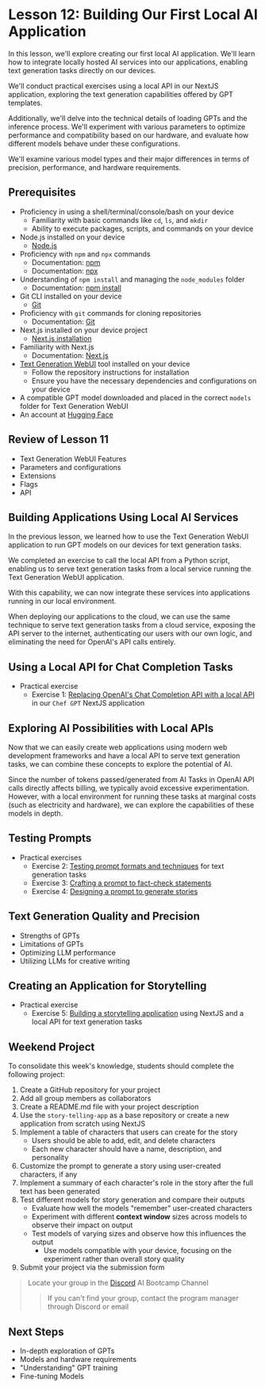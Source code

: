 # Lesson 12: Building Our First Local AI Application

In this lesson, we'll explore creating our first local AI application. We'll learn how to integrate locally hosted AI services into our applications, enabling text generation tasks directly on our devices.

We'll conduct practical exercises using a local API in our NextJS application, exploring the text generation capabilities offered by GPT templates.

Additionally, we'll delve into the technical details of loading GPTs and the inference process. We'll experiment with various parameters to optimize performance and compatibility based on our hardware, and evaluate how different models behave under these configurations.

We'll examine various model types and their major differences in terms of precision, performance, and hardware requirements.

## Prerequisites

- Proficiency in using a shell/terminal/console/bash on your device
  - Familiarity with basic commands like `cd`, `ls`, and `mkdir`
  - Ability to execute packages, scripts, and commands on your device
- Node.js installed on your device
  - [Node.js](https://nodejs.org/en/download/)
- Proficiency with `npm` and `npx` commands
  - Documentation: [npm](https://docs.npmjs.com/)
  - Documentation: [npx](https://www.npmjs.com/package/npx)
- Understanding of `npm install` and managing the `node_modules` folder
  - Documentation: [npm install](https://docs.npmjs.com/cli/v10/commands/npm-install)
- Git CLI installed on your device
  - [Git](https://git-scm.com/downloads)
- Proficiency with `git` commands for cloning repositories
  - Documentation: [Git](https://git-scm.com/doc)
- Next.js installed on your device project
  - [Next.js installation](https://nextjs.org/docs/getting-started/installation)
- Familiarity with Next.js
  - Documentation: [Next.js](https://nextjs.org/docs)
- [Text Generation WebUI](https://github.com/oobabooga/text-generation-webui?tab=readme-ov-file#how-to-install) tool installed on your device
  - Follow the repository instructions for installation
  - Ensure you have the necessary dependencies and configurations on your device
- A compatible GPT model downloaded and placed in the correct `models` folder for Text Generation WebUI
- An account at [Hugging Face](https://huggingface.co/)

## Review of Lesson 11

- Text Generation WebUI Features
- Parameters and configurations
- Extensions
- Flags
- API

## Building Applications Using Local AI Services

In the previous lesson, we learned how to use the Text Generation WebUI application to run GPT models on our devices for text generation tasks.

We completed an exercise to call the local API from a Python script, enabling us to serve text generation tasks from a local service running the Text Generation WebUI application.

With this capability, we can now integrate these services into applications running in our local environment.

When deploying our applications to the cloud, we can use the same technique to serve text generation tasks from a cloud service, exposing the API server to the internet, authenticating our users with our own logic, and eliminating the need for OpenAI's API calls entirely.

## Using a Local API for Chat Completion Tasks

- Practical exercise
  - Exercise 1: [Replacing OpenAI's Chat Completion API with a local API](./exercises/00-Chat-Completion.md) in our `Chef GPT` NextJS application

## Exploring AI Possibilities with Local APIs

Now that we can easily create web applications using modern web development frameworks and have a local API to serve text generation tasks, we can combine these concepts to explore the potential of AI.

Since the number of tokens passed/generated from AI Tasks in OpenAI API calls directly affects billing, we typically avoid excessive experimentation. However, with a local environment for running these tasks at marginal costs (such as electricity and hardware), we can explore the capabilities of these models in depth.

## Testing Prompts

- Practical exercises
  - Exercise 2: [Testing prompt formats and techniques](./exercises/01-Testing-Prompts.md) for text generation tasks
  - Exercise 3: [Crafting a prompt to fact-check statements](./exercises/02-Fact-Checking.md)
  - Exercise 4: [Designing a prompt to generate stories](./exercises/03-Story-Generation.md)

## Text Generation Quality and Precision

- Strengths of GPTs
- Limitations of GPTs
- Optimizing LLM performance
- Utilizing LLMs for creative writing

## Creating an Application for Storytelling

- Practical exercise
  - Exercise 5: [Building a storytelling application](./exercises/04-Story-Telling.md) using NextJS and a local API for text generation tasks

## Weekend Project

To consolidate this week's knowledge, students should complete the following project:

1. Create a GitHub repository for your project
2. Add all group members as collaborators
3. Create a README.md file with your project description
4. Use the `story-telling-app` as a base repository or create a new application from scratch using NextJS
5. Implement a table of characters that users can create for the story
   - Users should be able to add, edit, and delete characters
   - Each new character should have a name, description, and personality
6. Customize the prompt to generate a story using user-created characters, if any
7. Implement a summary of each character's role in the story after the full text has been generated
8. Test different models for story generation and compare their outputs
   - Evaluate how well the models "remember" user-created characters
   - Experiment with different **context window** sizes across models to observe their impact on output
   - Test models of varying sizes and observe how this influences the output
     - Use models compatible with your device, focusing on the experiment rather than overall story quality
9. Submit your project via the submission form

> Locate your group in the [Discord](https://discord.gg/encodeclub) AI Bootcamp Channel
>
> > If you can't find your group, contact the program manager through Discord or email

## Next Steps

- In-depth exploration of GPTs
- Models and hardware requirements
- "Understanding" GPT training
- Fine-tuning Models
